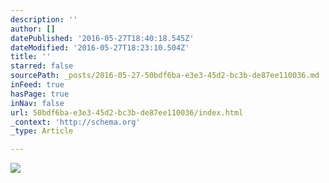 ```yaml
---
description: ''
author: []
datePublished: '2016-05-27T18:40:18.545Z'
dateModified: '2016-05-27T18:23:10.504Z'
title: ''
starred: false
sourcePath: _posts/2016-05-27-50bdf6ba-e3e3-45d2-bc3b-de87ee110036.md
inFeed: true
hasPage: true
inNav: false
url: 50bdf6ba-e3e3-45d2-bc3b-de87ee110036/index.html
_context: 'http://schema.org'
_type: Article

---
```

![](https://the-grid-user-content.s3-us-west-2.amazonaws.com/707834cb-d534-408e-8ed8-dff2e998b7c8.jpg)